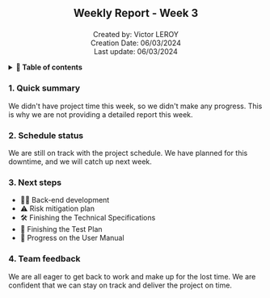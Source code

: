 <h2> <p align="center"> Weekly Report - Week 3 </p> </h2>

<p align="center">
Created by: Victor LEROY <br> Creation Date: 06/03/2024 <br> Last update: 06/03/2024
</p>

<details>

<summary>   
<b> 📖 Table of contents </b>
</summary>

- [1. Quick summary](#1-quick-summary)
- [2. Schedule status](#2-schedule-status)
- [3. Next steps](#3-next-steps)
- [4. Team feedback](#4-team-feedback)

</details>

### 1. Quick summary

We didn't have project time this week, so we didn't make any progress. This is why we are not providing a detailed report this week.

### 2. Schedule status

We are still on track with the project schedule. We have planned for this downtime, and we will catch up next week.

### 3. Next steps

- 👨‍💻 Back-end development
- ⚠️ Risk mitigation plan
- 🛠️ Finishing the Technical Specifications
- 🧪 Finishing the Test Plan
- 📜 Progress on the User Manual

### 4. Team feedback

We are all eager to get back to work and make up for the lost time. We are confident that we can stay on track and deliver the project on time.